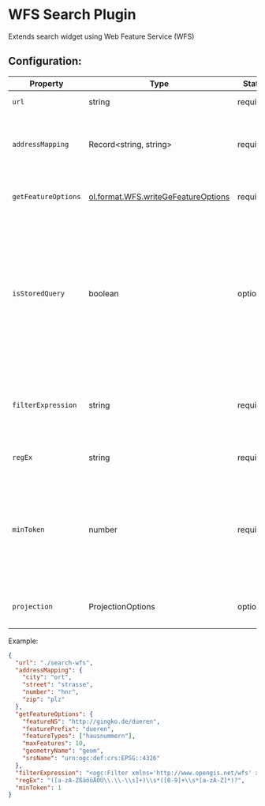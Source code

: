 # WFS Search Plugin

Extends search widget using Web Feature Service (WFS)

## Configuration:

| Property            | Type                                                                                                                             | State    | Description                                                                                                                                                                                               |
| ------------------- | -------------------------------------------------------------------------------------------------------------------------------- | -------- | --------------------------------------------------------------------------------------------------------------------------------------------------------------------------------------------------------- |
| `url`               | string                                                                                                                           | required | URL of the search service                                                                                                                                                                                 |
| `addressMapping`    | Record<string, string>                                                                                                           | required | Mapping the feature attributes to the VC Map Address Balloon attributes                                                                                                                                   |
| `getFeatureOptions` | [ol.format.WFS.writeGeFeatureOptions](https://openlayers.org/en/latest/apidoc/module-ol_format_WFS.html#~WriteGetFeatureOptions) | required | The options passed to writeGetFeature for WFS query                                                                                                                                                       |
| `isStoredQuery`     | boolean                                                                                                                          | optional | Wether this is a `wfs:StoredQuery`. Stored query filter expressions are treated _as entire Query_ not just the body of the Query. All attributes of the query tag are copied at runtime (featureType etc) |
| `filterExpression`  | string                                                                                                                           | required | The filter expression as a template. Is passed an array of tokens (the result of .match(regEx))                                                                                                           |
| `regEx`             | string                                                                                                                           | required | The RegEx to use for tokenizing.                                                                                                                                                                          |
| `minToken`          | number                                                                                                                           | required | The minimum number of RegEx groups to find in a given string to search. For instance if requiring both a street and house number, the count would be 2.                                                   |
| `projection`        | ProjectionOptions                                                                                                                | optional | The projection of the data. Defaults to WGS84                                                                                                                                                             |

Example:

```json
{
  "url": "./search-wfs",
  "addressMapping": {
    "city": "ort",
    "street": "strasse",
    "number": "hnr",
    "zip": "plz"
  },
  "getFeatureOptions": {
    "featureNS": "http://gingko.de/dueren",
    "featurePrefix": "dueren",
    "featureTypes": ["hausnummern"],
    "maxFeatures": 10,
    "geometryName": "geom",
    "srsName": "urn:ogc:def:crs:EPSG::4326"
  },
  "filterExpression": "<ogc:Filter xmlns='http://www.opengis.net/wfs' xmlns:ogc=\"http://www.opengis.net/ogc\"><% if (token[2]) { %><ogc:And>      <ogc:PropertyIsLike wildCard=\"%\" singleChar=\"_\" escape=\"\\\">        <ogc:PropertyName>dueren:strasse</ogc:PropertyName>        <ogc:Literal><%= token[1] %></ogc:Literal>      </ogc:PropertyIsLike>    <ogc:PropertyIsEqualTo>      <ogc:PropertyName>dueren:hnr</ogc:PropertyName>      <ogc:Literal><%= token[2] %></ogc:Literal>    </ogc:PropertyIsEqualTo></ogc:And><% } else { %>      <ogc:PropertyIsLike wildCard=\"%\" singleChar=\"_\" escape=\"\\\">        <ogc:PropertyName>dueren:strasse</ogc:PropertyName>        <ogc:Literal><%= token[1] %></ogc:Literal>      </ogc:PropertyIsLike><% } %>    </ogc:Filter>",
  "regEx": "([a-zA-ZßäöüÄÖÜ\\.\\-\\s]+)\\s*([0-9]+\\s*[a-zA-Z]*)?",
  "minToken": 1
}
```
